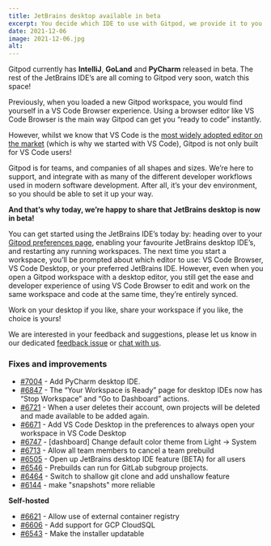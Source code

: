```yaml
---
title: JetBrains desktop available in beta
excerpt: You decide which IDE to use with Gitpod, we provide it to you.
date: 2021-12-06
image: 2021-12-06.jpg
alt:
---
```


<script>
  import Contributors from "../../components/changelog/contributors.svelte";
</script>

Gitpod currently has **IntelliJ**, **GoLand** and **PyCharm** released in beta. The rest of the JetBrains IDE’s are all coming to Gitpod very soon, watch this space!

Previously, when you loaded a new Gitpod workspace, you would find yourself in a VS Code Browser experience. Using a browser editor like VS Code Browser is the main way Gitpod can get you “ready to code” instantly.

However, whilst we know that VS Code is the [most widely adopted editor on the market](https://insights.stackoverflow.com/survey/2021#section-most-popular-technologies-integrated-development-environment) (which is why we started with VS Code), Gitpod is not only built for VS Code users!

Gitpod is for teams, and companies of all shapes and sizes. We’re here to support, and integrate with as many of the different developer workflows used in modern software development. After all, it’s your dev environment, so you should be able to set it up your way.

**And that’s why today, we’re happy to share that JetBrains desktop is now in beta!**

You can get started using the JetBrains IDE’s today by: heading over to your [Gitpod preferences page](https://gitpod.io/preferences), enabling your favourite JetBrains desktop IDE’s, and restarting any running workspaces. The next time you start a workspace, you’ll be prompted about which editor to use: VS Code Browser, VS Code Desktop, or your preferred JetBrains IDE. However, even when you open a Gitpod workspace with a desktop editor, you still get the ease and developer experience of using VS Code Browser to edit and work on the same workspace and code at the same time, they’re entirely synced.

Work on your desktop if you like, share your workspace if you like, the choice is yours!

We are interested in your feedback and suggestions, please let us know in our dedicated [feedback issue](https://github.com/gitpod-io/gitpod/issues/6576) or [chat with us](https://www.gitpod.io/chat).

<p><Contributors usernames="" /></p>

### Fixes and improvements

- [#7004](https://github.com/gitpod-io/gitpod/pull/7004) - Add PyCharm desktop IDE.
- [#6847](https://github.com/gitpod-io/gitpod/pull/6847) - The “Your Workspace is Ready” page for desktop IDEs now has “Stop Workspace” and “Go to Dashboard” actions.
- [#6721](https://github.com/gitpod-io/gitpod/pull/6721) - When a user deletes their account, own projects will be deleted and made available to be added again.
- [#6671](https://github.com/gitpod-io/gitpod/pull/6671) - Add VS Code Desktop in the preferences to always open your workspace in VS Code Desktop
- [#6747](https://github.com/gitpod-io/gitpod/pull/6747) - [dashboard] Change default color theme from Light → System
- [#6713](https://github.com/gitpod-io/gitpod/pull/6713) - Allow all team members to cancel a team prebuild
- [#6505](https://github.com/gitpod-io/gitpod/pull/6505) - Open up JetBrains desktop IDE feature (BETA) for all users
- [#6546](https://github.com/gitpod-io/gitpod/pull/6546) - Prebuilds can run for GitLab subgroup projects.
- [#6464](https://github.com/gitpod-io/gitpod/pull/6464) - Switch to shallow git clone and add unshallow feature
- [#6144](https://github.com/gitpod-io/gitpod/pull/6144) - make "snapshots" more reliable

**Self-hosted**

- [#6621](https://github.com/gitpod-io/gitpod/pull/6621) - Allow use of external container registry
- [#6606](https://github.com/gitpod-io/gitpod/pull/6606) - Add support for GCP CloudSQL
- [#6543](https://github.com/gitpod-io/gitpod/pull/6543) - Make the installer updatable

<p><Contributors usernames="corneliusludmann,csweichel,geropl,jankeromnes,laushinka,MrSimonEmms" /></p>
